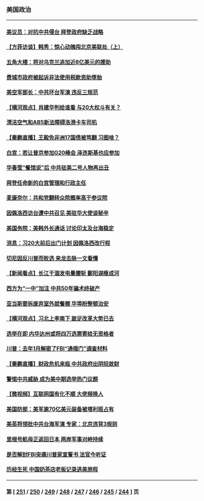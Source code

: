 ### 美国政治
---
#### [美议员：对抗中共侵台 拜登政府缺乏战略](../../pages/ncid1078159/n13806399.md) 
#### [【方菲访谈】韩秀：惊心动魄闯北京美联处（上）](../../pages/ncid1078159/n13806018.md) 
#### [五角大楼：将对乌克兰追加近8亿美元的援助](../../pages/ncid1078159/n13806269.md) 
#### [费城市政府被起诉非法使用税款资助堕胎](../../pages/ncid1078159/n13806359.md) 
#### [美空军部长：中共环台军演 违反三规范](../../pages/ncid1078159/n13806291.md) 
#### [【横河观点】肖建华判给谁看 与20大权斗有关？](../../pages/ncid1078159/n13806293.md) 
#### [清洁空气和AB5新法障碍洛港卡车司机](../../pages/ncid1078159/n13806315.md) 
#### [【秦鹏直播】王毅免非洲17国债被骂翻 习图啥？](../../pages/ncid1078159/n13806277.md) 
#### [白宫：若让普京参加G20峰会 泽连斯基也应参加](../../pages/ncid1078159/n13806296.md) 
#### [华春莹“餐馆说”后 中共驻美二号人物再出丑](../../pages/ncid1078159/n13806258.md) 
#### [拜登任命新的白宫管理和行政主任](../../pages/ncid1078159/n13806211.md) 
#### [麦康奈尔：共和党翻转众院概率高于参议院](../../pages/ncid1078159/n13806114.md) 
#### [因佩洛西访台遭中共召见 美驻华大使谈秘辛](../../pages/ncid1078159/n13806176.md) 
#### [美国务院：美韩外长通话 讨论印太及台海稳定](../../pages/ncid1078159/n13806134.md) 
#### [消息：习20大前后出门计划 因佩洛西改行程](../../pages/ncid1078159/n13806160.md) 
#### [切尼因反川普而败选 来龙去脉一文看懂](../../pages/ncid1078159/n13804749.md) 
#### [【新闻看点】长江干涸发电量腰斩 鄱阳湖瘦成河](../../pages/ncid1078159/n13805563.md) 
#### [西方为“一中”加注 中共50年骗术终破产](../../pages/ncid1078159/n13805808.md) 
#### [亚当斯要拆废弃室外就餐棚 华埠盼整顿治安](../../pages/ncid1078159/n13805714.md) 
#### [【横河观点】习北上李南下 跛足改革大势已去](../../pages/ncid1078159/n13805568.md) 
#### [选举在即 内华达州或将四万选票寄给无资格者](../../pages/ncid1078159/n13805632.md) 
#### [川普：去年1月解密了FBI“通俄门”调查材料](../../pages/ncid1078159/n13805543.md) 
#### [【秦鹏直播】财政危机来临 中共政府出阴招敛财](../../pages/ncid1078159/n13805559.md) 
#### [警惕中共威胁 成为美中期选举热门议题](../../pages/ncid1078159/n13805481.md) 
#### [【微视频】互联网国有化不顺 大佬频换人](../../pages/ncid1078159/n13805352.md) 
#### [美国防部：美军逾70亿美元装备被塔利班占有](../../pages/ncid1078159/n13805541.md) 
#### [美英将领批中共台海军演 专家：北京违背3规则](../../pages/ncid1078159/n13800444.md) 
#### [里根号航母正返回日本 两岸军事对峙持续](../../pages/ncid1078159/n13805423.md) 
#### [是否解封FBI突袭川普家宣誓书 法官今听证](../../pages/ncid1078159/n13805358.md) 
#### [历经生死 中国奶茶店老板记录逃美旅程](../../pages/ncid1078159/n13805185.md) 

---
#### 第 [ [251](./251.md) / [250](./250.md) / [249](./249.md) / [248](./248.md) / [247](./247.md) / [246](./246.md) / [245](./245.md) / [244](./244.md) ] 页
